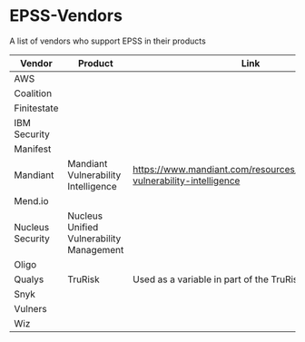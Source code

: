 # EPSS-Vendors
A list of vendors who support EPSS in their products

| Vendor | Product | Link | Notes |
| ----------- | ----------- | ----------- | ----------- |
| AWS |
| Coalition |
| Finitestate |
|IBM Security|
| Manifest |
| Mandiant | Mandiant Vulnerability Intelligence |https://www.mandiant.com/resources/blog/enhanced-vulnerability-intelligence||
| Mend.io |
| Nucleus Security | Nucleus Unified Vulnerability Management| |
| Oligo | | |
| Qualys | TruRisk | Used as a variable in part of the TruRisk Score | |
| Snyk | | | |
| Vulners | | |
| Wiz | | |
